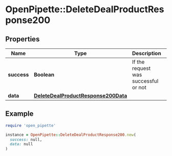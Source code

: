 # OpenPipette::DeleteDealProductResponse200

## Properties

| Name | Type | Description | Notes |
| ---- | ---- | ----------- | ----- |
| **success** | **Boolean** | If the request was successful or not | [optional] |
| **data** | [**DeleteDealProductResponse200Data**](DeleteDealProductResponse200Data.md) |  | [optional] |

## Example

```ruby
require 'open_pipette'

instance = OpenPipette::DeleteDealProductResponse200.new(
  success: null,
  data: null
)
```

